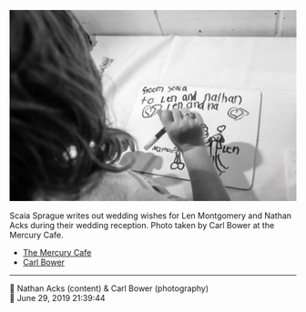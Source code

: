 ![Scaia Sprague writes out wedding wishes for Len Montgomery and Nathan Acks](assets/341405d483f01c8af530a4583c57a770.webp)

Scaia Sprague writes out wedding wishes for Len Montgomery and Nathan Acks during their wedding reception. Photo taken by Carl Bower at the Mercury Cafe.

* [The Mercury Cafe](http://mercurycafe.com)
* [Carl Bower](https://carlbowerphotos.com)

- - - -

<span aria-hidden="true">👥</span> Nathan Acks (content) & Carl Bower (photography)  
<span aria-hidden="true">📅</span> June 29, 2019 21:39:44
